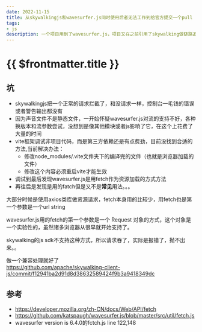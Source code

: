 ```yaml
---
date: 2022-11-15
title: 从skywalkingjs和wavesurfer.js同时使用后者无法工作到给官方提交一个pull request
tags:
- js
description: 一个项目用到了wavesurfer.js，项目又在之前引用了skywalking做链路追踪，结果就是二进制流的wave图形加载不出来，控制台没有任何报错
---
```

# {{ $frontmatter.title }}

## 坑
 - skywalkingjs把一个正常的请求拦截了，和没请求一样，控制台一毛钱的错误或者警告输出都没有
 - 因为声音文件不是静态文件，一开始怀疑wavesurfer.js对流的支持不好，各种换版本和流参数尝试，没想到是像其他模块或者js影响了它，在这个上花费了大量的时间
 - vite框架调试非项目代码，而是第三方依赖还是有点费劲，目前没找到合适的方法,当前解决办法：
     -  修改node_modules/.vite文件夹下的编译完的文件（也就是浏览器加载的文件）
     -  修改这个内容必须重启vite才能生效
 - 调试到最后发现wavesurfer.js是用fetch作为资源加载的方式方法  
 - 再往后是发现是用的fatch但是又不是**常见**用法。。。

大部分时候是使用axios类库做资源请求，fetch本身用的比较少，用fetch也是第一个参数是一个url string  

wavesurfer.js用的fetch的第一个参数是一个 Request 对象的方式，这个对象是一个实验性的，虽然诸多浏览器从很早就开始支持了。  

skywalking的js sdk不支持这种方式，所以请求吞了，实际是报错了，抛不出来。。

做一个兼容处理就好了  
https://github.com/apache/skywalking-client-js/commit/f12941ba2d91d8d38632589424f9b3a9418349dc

## 参考
 - https://developer.mozilla.org/zh-CN/docs/Web/API/fetch
 - https://github.com/katspaugh/wavesurfer.js/blob/master/src/util/fetch.js
 - wavesurfer version is 6.4.0的fctch.js line 122,148




